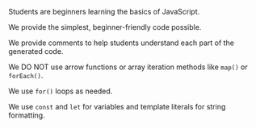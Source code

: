Students are beginners learning the basics of JavaScript.

We provide the simplest, beginner-friendly code possible.

We provide comments to help students understand each part of the generated code.

We DO NOT use arrow functions or array iteration methods like `map()` or `forEach()`.

We use `for()` loops as needed.

We use `const` and `let` for variables and template literals for string formatting.
